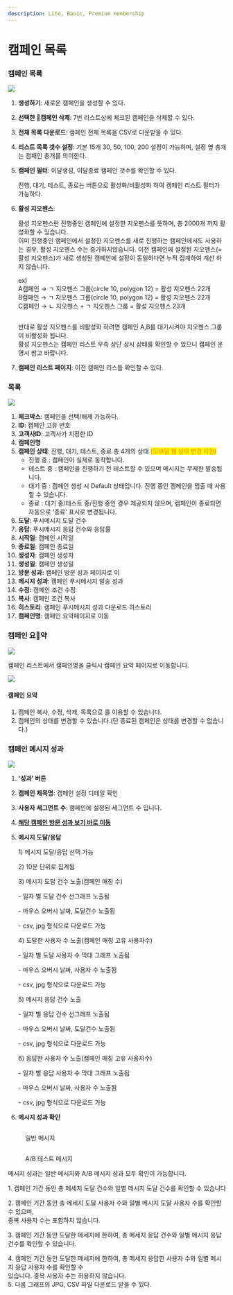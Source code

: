 ```yaml
---
description: Lite, Basic, Premium membership
---
```


# 캠페인 목록

### 캠페인 목록

![](<../../.gitbook/assets/image (70).png>)

1. **생성하기**: 새로운 캠페인을 생성할 수 있다.
2. **선택한 캠페인 삭제**: 7번 리스트상에 체크된 캠페인을 삭제할 수 있다.
3. **전체 목록 다운로드**: 캠페인 전체 목록을 CSV로 다운받을 수 있다.
4. **리스트 목록 갯수 설정**: 기본 15개 30, 50, 100, 200 설정이 가능하며, 설정 옆 총개는 캠패인 총개를 의미한다.
5.  **캠페인 필터**: 이달생성, 이달종료 캠페인 갯수를 확인할 수 있다.

    진행, 대기, 테스트, 종료는 버튼으로 활성화/비활성화 하여 캠페인 리스트 필터가 가능하다.
6.  **활성 지오펜스**:

    활성 지오펜스란 진행중인 캠페인에 설정한 지오펜스를 뜻하며, 총 2000개 까지 활성화할 수 있습니다.\
    이미 진행중인 캠페인에서 설정한 지오펜스를 새로 진행하는 캠페인에서도 사용하는 경우, 활성 지오펜스 수는 증가하지않습니다. 이전 캠페인에 설정된 지오펜스(=활성 지오펜스)가 새로 생성된 캠페인에 설정이 동일하다면 누적 집계하여 계산 하지 않습니다.

    ex)\
    A캠페인 → ㄱ 지오펜스 그룹(circle 10, polygon 12) = 활성 지오펜스 22개\
    B캠페인 → ㄱ 지오펜스 그룹(circle 10, polygon 12) = 활성 지오펜스 22개\
    C캠페인 → ㄴ 지오펜스 + ㄱ 지오펜스 그룹 = 활성 지오펜스 23개

    <img src="../../.gitbook/assets/image%20(97).png" alt="" data-size="original">

    반대로 활성 지오펜스를 비활성화 하려면 캠페인 A,B를 대기시켜야 지오펜스 그룹이 비활성화 됩니다.\
    활성 지오펜스는 캠페인 리스트 우측 상단 상시 상태를 확인할 수 있으니 캠페인 운영시 참고 바랍니다.
7. **캠페인 리스트 페이지**: 이전 캠페인 리스틀 확인할 수 있다.

### 목록

![](<../../.gitbook/assets/image (3).png>)

1. **체크박스**: 캠페인을 선택/해제 가능하다.
2. **ID**: 캠페인 고유 번호
3. **고객사ID**: 고객사가 지정한 ID
4. **캠페인명**
5. **캠페인 상태**: 진행, 대기, 테스트, 종료 총 4개의 상태 <mark style="color:orange;">**(모바일 웹 상태 변경 지원)**</mark>
   * 진행 중 : 캠페인이 실제로 동작합니다.
   * 테스트 중 : 캠페인을 진행하기 전 테스트할 수 있으며 메시지는 무제한 발송됩니다.
   * 대기 중 : 캠페인 생성 시 Default 상태입니다. 진행 중인 캠페인을 멈출 때 사용할 수 있습니다.
   * 종료 : 대기 중/테스트 중/진행 중인 경우 제공되지 않으며, 캠페인이 종료되면 자동으로 ‘종료’ 표시로 변경됩니다.
6. **도달**: 푸시메시지 도달 건수
7. **응답**: 푸시메시지 응답 건수와 응답률
8. **시작일**: 캠페인 시작일
9. **종료일**: 캠페인 종료일
10. **생성자**: 캠페인 생성자
11. **생성일**: 캠페인 생성일
12. **방문 성과:** 캠페인 방문 성과 페이지로 이
13. **메시지 성과**: 캠페인 푸시메시지 발송 성과
14. **수정:** 캠페인 조건 수정
15. **복사**: 캠페인 조건 복사
16. **히스토리**: 캠페인 푸시메시지 성과 다운로드 히스토리
17. **캠페인명**: 캠페인 요약페이지로 이동

### 캠페인 요약

![](<../../.gitbook/assets/image (1) (2).png>)

캠페인 리스트에서 캠페인명을 클릭시 캠페인 요약 페이지로 이동합니다.

![](<../../.gitbook/assets/image (7) (2).png>)

#### 캠페인 요약

1. 캠페인 복사, 수정, 삭제, 목록으로 를 이용할 수 있습니다.
2. 캠페인의 상태를 변경할 수 있습니다.(단 종료된 캠페인은 상태를 변경할 수 없습니다.)

### 캠페인 메시지 성과

![](<../../.gitbook/assets/image (2).png>)

1. **'성과' 버튼**
2. **캠페인 제목명:** 캠페인 설정 디테일 확인
3. **사용자 세그먼트 수**: 캠페인에 설정된 세그먼트 수 입니다.
4. [**해당 캠페인 방문 성과 보기 바로 이동**](../report.md)
5.  **메시지 도달/응답**

    1\) 메시지 도달/응답 선택 가능

    2\) 10분 단위로 집계됨

    3\) 메시지 도달 건수 노출(캠페인 매칭 수)

    \- 일자 별 도달 건수 선그래프 노출됨

    \- 마우스 오버시 날짜, 도달건수 노출됨

    \- csv, jpg 형식으로 다운로드 가능

    4\) 도달한 사용자 수 노출(캠페인 매칭 고유 사용자수)

    \- 일자 별 도달 사용자 수 막대 그래프 노출됨

    \- 마우스 오버시 날짜, 사용자 수 노출됨

    \- csv, jpg 형식으로 다운로드 가능

    5\) 메시지 응답 건수 노출

    \- 일자 별 응답 건수 선그래프 노출됨

    \- 마우스 오버시 날짜, 도달건수 노출됨

    \- csv, jpg 형식으로 다운로드 가능

    6\) 응답한 사용자 수 노출(캠페인 매칭 고유 사용자수)

    \- 일자 별 응답 사용자 수 막대 그래프 노출됨

    \- 마우스 오버시 날짜, 사용자 수 노출됨

    \- csv, jpg 형식으로 다운로드 가능
6. **메시지 성과 확인**

<figure><img src="../../.gitbook/assets/image (12).png" alt=""><figcaption><p>일반 메시지</p></figcaption></figure>

<figure><img src="../../.gitbook/assets/image (11).png" alt=""><figcaption><p>A/B 테스트 메시지</p></figcaption></figure>

메시지 성과는 일반 메시지와 A/B 메시지 성과 모두 확인이 가능합니다.

1\. 캠페인 기간 동안 총 메세지 도달 건수와 일별 메시지 도달 건수를 확인할 수 있습니다

2\. 캠페인 기간 동안 총 메세지 도달 사용자 수와 일별 메시지 도달 사용자 수를 확인할 수 있으며,\
중복 사용자 수는 포함하지 않습니다.

3\. 캠페인 기간 동안 도달한 메세지에 한하여, 총 메세지 응답 건수와 일별 메시지 응답 건수를 확인할 수 있습니다.

4\. 캠페인 기간 동안 도달한 메세지에 한하여, 총 메세지 응답한 사용자 수와 일별 메시지 응답 사용자 수를 확인할 수\
있습니다. 중복 사용자 수는 허용하지 않습니다.\
5\. 다음 그래프의 JPG, CSV 파일 다운로드 받을 수 있다.
